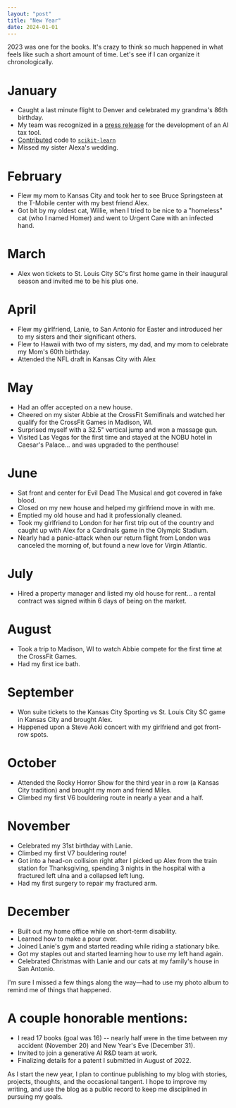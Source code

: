 ```yaml
---
layout: "post"
title: "New Year"
date: 2024-01-01
---
```


2023 was one for the books.
It's crazy to think so much happened in what feels like such a short amount of time.
Let's see if I can organize it chronologically.

# January
- Caught a last minute flight to Denver and celebrated my grandma's 86th birthday.
- My team was recognized in a [press release](https://www.fastcompany.com/90839502/hr-block-has-new-ai-tool-to-lure-turbotax-customers) for the development of an AI tax tool.
- [Contributed](https://scikit-learn.org/1.3/whats_new/v1.3.html#sklearn-pipeline) code to [`scikit-learn`](https://scikit-learn.org/1.3/)
- Missed my sister Alexa's wedding.

# February
- Flew my mom to Kansas City and took her to see Bruce Springsteen at the T-Mobile center with my best friend Alex.
- Got bit by my oldest cat, Willie, when I tried to be nice to a "homeless" cat (who I named Homer) and went to Urgent Care with an infected hand.

# March
- Alex won tickets to St. Louis City SC's first home game in their inaugural season and invited me to be his plus one.

# April
- Flew my girlfriend, Lanie, to San Antonio for Easter and introduced her to my sisters and their significant others.
- Flew to Hawaii with two of my sisters, my dad, and my mom to celebrate my Mom's 60th birthday.
- Attended the NFL draft in Kansas City with Alex

# May
- Had an offer accepted on a new house.
- Cheered on my sister Abbie at the CrossFit Semifinals and watched her qualify for the CrossFit Games in Madison, WI.
- Surprised myself with a 32.5" vertical jump and won a massage gun.
- Visited Las Vegas for the first time and stayed at the NOBU hotel in Caesar's Palace... and was upgraded to the penthouse!

# June
- Sat front and center for Evil Dead The Musical and got covered in fake blood.
- Closed on my new house and helped my girlfriend move in with me.
- Emptied my old house and had it professionally cleaned.
- Took my girlfriend to London for her first trip out of the country and caught up with Alex for a Cardinals game in the Olympic Stadium.
- Nearly had a panic-attack when our return flight from London was canceled the morning of, but found a new love for Virgin Atlantic.

# July
- Hired a property manager and listed my old house for rent... a rental contract was signed within 6 days of being on the market.

# August
- Took a trip to Madison, WI to watch Abbie compete for the first time at the CrossFit Games.
- Had my first ice bath.

# September
- Won suite tickets to the Kansas City Sporting vs St. Louis City SC game in Kansas City and brought Alex.
- Happened upon a Steve Aoki concert with my girlfriend and got front-row spots.

# October
- Attended the Rocky Horror Show for the third year in a row (a Kansas City tradition) and brought my mom and friend Miles.
- Climbed my first V6 bouldering route in nearly a year and a half.

# November
- Celebrated my 31st birthday with Lanie.
- Climbed my first V7 bouldering route!
- Got into a head-on collision right after I picked up Alex from the train station for Thanksgiving, spending 3 nights in the hospital with a fractured left ulna and a collapsed left lung.
- Had my first surgery to repair my fractured arm.

# December
- Built out my home office while on short-term disability.
- Learned how to make a pour over.
- Joined Lanie's gym and started reading while riding a stationary bike.
- Got my staples out and started learning how to use my left hand again.
- Celebrated Christmas with Lanie and our cats at my family's house in San Antonio.

I'm sure I missed a few things along the way—had to use my photo album to remind me of things that happened.

# A couple honorable mentions:
- I read 17 books (goal was 16) -- nearly half were in the time between my accident (November 20) and New Year's Eve (December 31).
- Invited to join a generative AI R&D team at work.
- Finalizing details for a patent I submitted in August of 2022.

As I start the new year, I plan to continue publishing to my blog with stories, projects, thoughts, and the occasional tangent.
I hope to improve my writing, and use the blog as a public record to keep me disciplined in pursuing my goals.